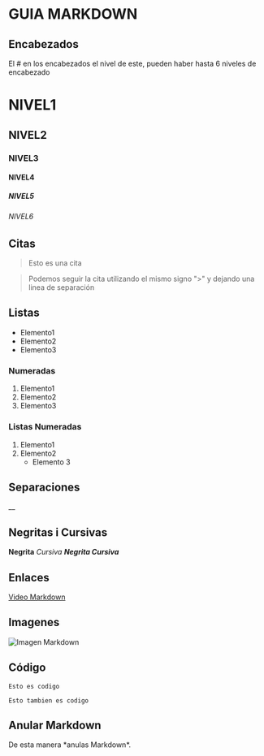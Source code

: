# GUIA MARKDOWN

## Encabezados
El # en los encabezados el nivel de este, pueden haber hasta 6 niveles de encabezado
# NIVEL1
## NIVEL2
### NIVEL3
#### NIVEL4
##### NIVEL5
###### NIVEL6

## Citas

> Esto es una cita

> Podemos seguir la cita utilizando el mismo signo ">" y dejando una linea de separación

## Listas
- Elemento1
- Elemento2
- Elemento3

### Numeradas
1. Elemento1
2. Elemento2
3. Elemento3
   
### Listas Numeradas
1. Elemento1
2. Elemento2
   - Elemento 3
 
## Separaciones
__

## Negritas i Cursivas

**Negrita** 
*Cursiva*
***Negrita Cursiva***

## Enlaces
[Video Markdown](https://www.youtube.com/watch?v=y6XdzBNC0_0)

## Imagenes
![Imagen Markdown](https://aulasimple.ai/blog/wp-content/uploads/2024/02/markdown.jpg)

## Código
    Esto es codigo
~~~
Esto tambien es codigo
~~~

## Anular Markdown
De esta manera \*anulas Markdown*.
